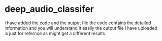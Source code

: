 # deep_audio_classifer
I have added the code and the output file 
the code contains the detailed information and you will understand it easily
the output file i have uploaded is just for refernce as might get a different results
